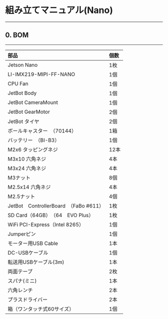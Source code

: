 # 組み立てマニュアル(Nano)

<hr>

## 0. BOM

<hr>

|部品|個数|
|:--|:--|
|Jetson Nano|1枚|
|LI-IMX219-MIPI-FF-NANO|1個|
|CPU Fan|1個|
|JetBot Body|1個|		
|JetBot CameraMount　|1個|	
|JetBot GearMotor　|2個|		
|JetBot タイヤ　|2個|		
|ボールキャスター　（70144）| 1箱|		
|バッテリー　（BI-B3）| 1個|		
|M2x6 タッピングネジ|12本|
|M3x10 六角ネジ|4本|
|M3x24 六角ネジ|4本|
|M3ナット|8個|
|M2.5x14 六角ネジ|4本|
|M2.5ナット|4個|		
|JetBot　ControllerBoard　（FaBo #611）	|1枚|	
|SD Card（64GB）　（64　EVO Plus）|1枚|		
|WiFi PCI-Express（Intel 8265）|1個|
|Jumperピン|1個|
|モーター用USB Cable|1本|
|DC-USBケーブル|1個|
|転送用USBケーブル(3m)|1本|
|両面テープ|2枚|
|スパナ(ミニ)|1本|
|六角レンチ|2本|
|プラスドライバー|2本|
|箱（ワンタッチ式60サイズ）|1個|
